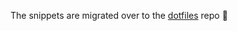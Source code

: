 The snippets are migrated over to the [dotfiles](https://github.com/andreiglingeanu/zsh-antigen)
repo 🚀
